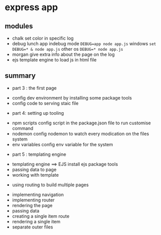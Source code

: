 # express app

## modules

- chalk
  set color in specific log
- debug
  lunch app indebug mode `DEBUG=app node app.js`
  windows `set DEBUG=* & node app.js`
  other os `DEBUG=* node app.js`
- morgan
  give extra info about the page on the log
- ejs
  template engine to load js in html file

## summary

- part 3 : the first page

* config dev environment by installing some package tools
* config code to serving staic file

- part 4: setting up tooling

* npm scripts
  config script in the package.json file to run customise command
* nodemon
  config nodemon to watch every modication on the files system
* env variables
  config env variable for the system

- part 5 : templating engine

* templating engine ==> EJS
  install ejs package
  tools
* passing data to page
* working with template

- using routing to build multiple pages

* implementing navigation
* implementing router
* rendering the page
* passing data
* creating a single item route
* rendering a single item
* separate outer files
